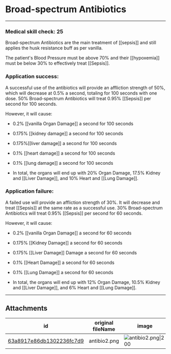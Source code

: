 # Broad-spectrum Antibiotics

 

---

### Medical skill check: 25
Broad-spectrum Antibiotics are the main treatment of [[sepsis]] and still applies the husk resistance buff as per vanilla.

The patient's Blood Pressure must be above 70% and their [[hypoxemia]] must be below 30% to effectively treat [[Sepsis]]. 

### Application success:
A successful use of the antibiotics will provide an affliction strength of 50%, which will decrease at 0.5% a second, totaling for 100 seconds with one dose. 50% Broad-spectrum Antibiotics will treat 0.95% [[Sepsis]] per second for 100 seconds. 

However, it will cause: 

- 0.2% [[vanilla Organ Damage]] a second for 100 seconds
- 0.175% [[kidney damage]] a second for 100 seconds
- 0.175%[[liver damage]] a second for 100 seconds
- 0.1% [[heart damage]] a second for 100 seconds
- 0.1% [[lung damage]] a second for 100 seconds

- In total, the organs will end up with 20% Organ Damage, 17.5% Kidney and [[Liver Damage]], and 10% Heart and [[Lung Damage]].

### Application failure:
A failed use will provide an affliction strength of 30%. It will decrease and treat [[Sepsis]] at the same rate as a successful use. 30% Broad-spectrum Antibiotics will treat 0.95% [[Sepsis]] per second for 60 seconds. 

However, it will cause: 

- 0.2% [[vanilla Organ Damage]] a second for 60 seconds
- 0.175% [[Kidney Damage]] a second for 60 seconds
- 0.175% [[Liver Damage]] Damage a second for 60 seconds
- 0.1% [[Heart Damage]] a second for 60 seconds
- 0.1% [[Lung Damage]] a second for 60 seconds 

- In total, the organs will end up with 12% Organ Damage, 10.5% Kidney and [[Liver Damage]], and 6% Heart and [[Lung Damage]].

---

## Attachments

id | original fileName | image
---|---|---
[63a8917e86db1302236fc7d9](63a8917e86db1302236fc7d9.png) | antibio2.png | ![antibio2.png\|200](63a8917e86db1302236fc7d9.png)